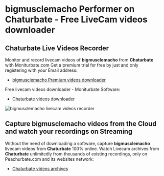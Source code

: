# bigmusclemacho Performer on Chaturbate - Free LiveCam videos downloader

## Chaturbate Live Videos Recorder

Monitor and record livecam videos of **bigmusclemacho** from **Chaturbate** with Moniturbate.com
Get a premium trial for free by just and only registering with your Email address:
* [bigmusclemacho Premium videos downloader](https://moniturbate.com/request-demo-licence-key.html)

Free livecam videos downloader - Moniturbate Software:
* [Chaturbate videos downloader](https://moniturbate.com/moniturbate-download-software.html)

![bigmusclemacho livecam videos recorder](https://peachurnet.com/templates/moniturbate-software.png)


## Capture bigmusclemacho videos from the Cloud and watch your recordings on Streaming

Without the need of downloading a software, capture **bigmusclemacho** livecam videos from **Chaturbate** 100% online.
Watch Livecam archives from **Chaturbate** unlimitedly from thousands of existing recordings, only on Peachurbate.com and its websites network:
* [Chaturbate videos archives](https://peachurnet.com/)